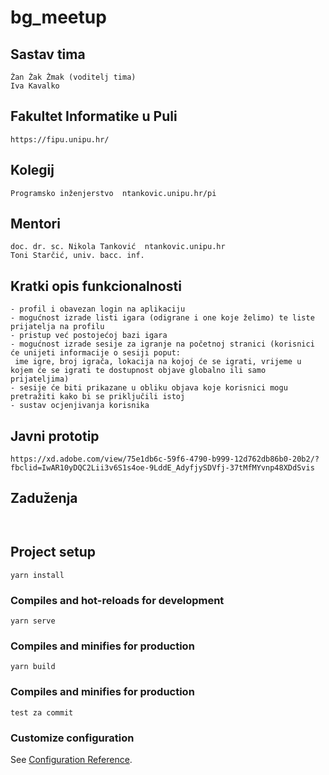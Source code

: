 # bg_meetup

## Sastav tima
```
Žan Žak Žmak (voditelj tima)
Iva Kavalko
```
## Fakultet Informatike u Puli
```
https://fipu.unipu.hr/
```
## Kolegij
```
Programsko inženjerstvo  ntankovic.unipu.hr/pi
```
## Mentori
```
doc. dr. sc. Nikola Tanković  ntankovic.unipu.hr
Toni Starčić, univ. bacc. inf.
```
## Kratki opis funkcionalnosti
```
- profil i obavezan login na aplikaciju
- mogućnost izrade listi igara (odigrane i one koje želimo) te liste prijatelja na profilu
- pristup već postojećoj bazi igara
- mogućnost izrade sesije za igranje na početnoj stranici (korisnici će unijeti informacije o sesiji poput:
 ime igre, broj igrača, lokacija na kojoj će se igrati, vrijeme u kojem će se igrati te dostupnost objave globalno ili samo prijateljima)
- sesije će biti prikazane u obliku objava koje korisnici mogu pretražiti kako bi se priključili istoj
- sustav ocjenjivanja korisnika
```
## Javni prototip
```
https://xd.adobe.com/view/75e1db6c-59f6-4790-b999-12d762db86b0-20b2/?fbclid=IwAR10yDQC2Lii3v6S1s4oe-9LddE_AdyfjySDVfj-37tMfMYvnp48XDdSvis
```
## Zaduženja
```
 
```
## Project setup
```
yarn install
```

### Compiles and hot-reloads for development
```
yarn serve
```

### Compiles and minifies for production
```
yarn build
```
### Compiles and minifies for production
```
test za commit
```

### Customize configuration
See [Configuration Reference](https://cli.vuejs.org/config/).
